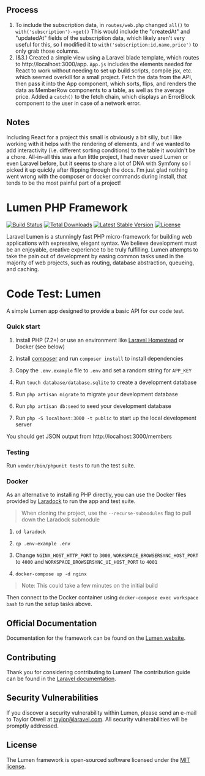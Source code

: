 ## Process
1. To include the subscription data, in `routes/web.php` changed `all()` to `with('subscription')->get()`
This would include the "createdAt" and "updatedAt" fields of the subscription data, which likely aren't very useful for this, so I modified it to `with('subscription:id,name,price')` to only grab those columns.
2. (&3.) Created a simple view using a Laravel blade template, which routes to http://localhost:3000/app.
`App.js` includes the elements needed for React to work without needing to set up build scripts, compile jsx, etc. which seemed overkill for a small project.
Fetch the data from the API, then pass it into the App component, which sorts, flips, and renders the data as MemberRow components to a table, as well as the average price.
Added a `catch()` to the fetch chain, which displays an ErrorBlock component to the user in case of a network error.

## Notes
Including React for a project this small is obviously a bit silly, but I like working with it helps with the rendering of elements, and if we wanted to add interactivity (i.e. different sorting conditions) to the table it wouldn't be a chore.
All-in-all this was a fun little project, I had never used Lumen or even Laravel before, but it seems to share a lot of DNA with Symfony so I picked it up quickly after flipping through the docs.
I'm just glad nothing went wrong with the composer or docker commands during install, that tends to be the most painful part of a project!



# Lumen PHP Framework

[![Build Status](https://travis-ci.org/laravel/lumen-framework.svg)](https://travis-ci.org/laravel/lumen-framework)
[![Total Downloads](https://img.shields.io/packagist/dt/laravel/framework)](https://packagist.org/packages/laravel/lumen-framework)
[![Latest Stable Version](https://img.shields.io/packagist/v/laravel/framework)](https://packagist.org/packages/laravel/lumen-framework)
[![License](https://img.shields.io/packagist/l/laravel/framework)](https://packagist.org/packages/laravel/lumen-framework)

Laravel Lumen is a stunningly fast PHP micro-framework for building web applications with expressive, elegant syntax. We believe development must be an enjoyable, creative experience to be truly fulfilling. Lumen attempts to take the pain out of development by easing common tasks used in the majority of web projects, such as routing, database abstraction, queueing, and caching.
# Code Test: Lumen

A simple Lumen app designed to provide a basic API for our code test.

### Quick start

1. Install PHP (7.2+) or use an environment like [Laravel Homestead](https://laravel.com/docs/6.x/homestead) or Docker (see below)

1. Install [composer](http://getcomposer.org/) and run `composer install` to install dependencies

1. Copy the `.env.example` file to `.env` and set a random string for `APP_KEY`

1. Run `touch database/database.sqlite` to create a development database

1. Run `php artisan migrate` to migrate your development database

1. Run `php artisan db:seed` to seed your development database

1. Run `php -S localhost:3000 -t public` to start up the local development server

You should get JSON output from http://localhost:3000/members

### Testing

Run `vendor/bin/phpunit tests` to run the test suite.

### Docker

As an alternative to installing PHP directly, you can use the Docker files provided by [Laradock](https://laradock.io) to run the app and test suite.

> When cloning the project, use the `--recurse-submodules` flag to pull down the Laradock submodule

1. `cd laradock`

1. `cp .env-example .env`

1. Change `NGINX_HOST_HTTP_PORT` to `3000`, `WORKSPACE_BROWSERSYNC_HOST_PORT` to `4000` and `WORKSPACE_BROWSERSYNC_UI_HOST_PORT` to `4001`

1. `docker-compose up -d nginx`

> Note: This could take a few minutes on the initial build

Then connect to the Docker container using `docker-compose exec workspace bash` to run the setup tasks above.

## Official Documentation

Documentation for the framework can be found on the [Lumen website](https://lumen.laravel.com/docs).

## Contributing

Thank you for considering contributing to Lumen! The contribution guide can be found in the [Laravel documentation](https://laravel.com/docs/contributions).

## Security Vulnerabilities

If you discover a security vulnerability within Lumen, please send an e-mail to Taylor Otwell at taylor@laravel.com. All security vulnerabilities will be promptly addressed.

## License

The Lumen framework is open-sourced software licensed under the [MIT license](https://opensource.org/licenses/MIT).
